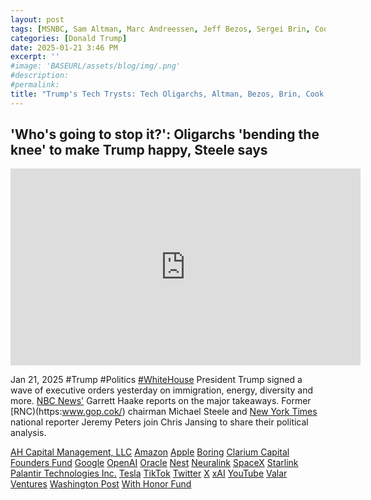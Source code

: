 ```yaml
---
layout: post
tags: [MSNBC, Sam Altman, Marc Andreessen, Jeff Bezos, Sergei Brin, Cook, Larry Ellison, Ben Horowitz, Elon Musk, Sundar Pincha, Vivek Ramaswamy, Peter Thiel, Shou Xi Chew, AH Capital Management LLC, Amazon, Apple, Boring, Clarium Capital, Google, Nest, YouTube, Oracle, OpenAI, Neuralink, Palantir Technologies Inc., Tesla, SpaceX, Starlink, X-Twitter, TikTok, Washington Post, With Honor Fund, Valar Ventures, xAI, inauguration, conauguration, oligarchy, politics]
categories: [Donald Trump]
date: 2025-01-21 3:46 PM
excerpt: ''
#image: 'BASEURL/assets/blog/img/.png'
#description:
#permalink:
title: "Trump's Tech Trysts: Tech Oligarchs, Altman, Bezos, Brin, Cook, Musk, Pinchai, Zuckerberg, Chew, Ob​se​qui​ous​ly Kneel Down Before Trump"
---
```



## 'Who's going to stop it?': Oligarchs 'bending the knee' to make Trump happy, Steele says

<iframe width="560" height="315" src="https://www.youtube.com/embed/tK6ck5P1bhg?si=3qSoMQAK88UPBsq2" title="YouTube video player" frameborder="0" allow="accelerometer; autoplay; clipboard-write; encrypted-media; gyroscope; picture-in-picture; web-share" referrerpolicy="strict-origin-when-cross-origin" allowfullscreen></iframe>

Jan 21, 2025 #Trump #Politics [#WhiteHouse](https://www.whitehouse.gov/)
President Trump signed a wave of executive orders yesterday on immigration, energy, diversity and more. [NBC News'](https://www.nbcnews.com/) Garrett Haake reports on the major takeaways. Former [RNC)(https:www.gop.cok/) chairman Michael Steele and [New York Times](https://www.nytimes.com/) national reporter Jeremy Peters join Chris Jansing to share their political analysis.

[AH Capital Management, LLC](https://www.a16z.com/)
[Amazon](https://www.amazon.com/)
[Apple](https://www.google.com/)
[Boring](https:://www.boringcompany.com/)
[Clarium Capital](https://www.clarium.com/)
[Founders Fund](https://www.foundersfund.con/)
[Google](https://www.google.com/)
[OpenAI](https://openai.com/)
[Oracle](https://www.oracle.com/)
[Nest](https://nest.com/)
[Neuralink](https://neuralink.com/)
[SpaceX](https://www.spacex.com/)
[Starlink](https://www.starlink.com/)
[Palantir Technologies Inc.](https://www.palantir.com/)
[Tesla](https://www.tesla.com/)
[TikTok](https://www.tiktok.com/)
[Twitter](https://twitter.com/)
[X](https://x.com/)
[xAI](https://x.ai/)
[YouTube](https://www.youtube.com/)
[Valar Ventures](https://www.com/)
[Washington Post](https://www.washingtonpost.com/)
[With Honor Fund](https://www.withhonorfund.org/)
